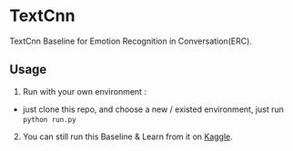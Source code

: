 # TextCnn

TextCnn Baseline for Emotion Recognition in Conversation(ERC).

## Usage

1. Run with your own environment : 
  - just clone this repo, and choose a new / existed environment, just run `python run.py`

2. You can still run this Baseline & Learn from it on [Kaggle](https://www.kaggle.com/columbine/pytorch-textcnn-model-tutorial).
